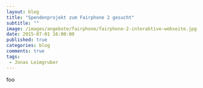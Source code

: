 ```yaml
---
layout: blog
title: "Spendenprojekt zum Fairphone 2 gesucht"
subtitle: ""
image: /images/angebote/fairphone/fairphone-2-interaktive-webseite.jpg
date: 2015-07-01 16:00:00
published: true
categories: blog
comments: true
tags:
 - Jonas Leimgruber
---
```

foo

[faircusomer]: /angebote/fairphone-2/kaufen/
